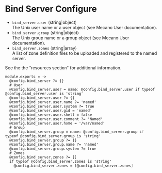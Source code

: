 
# Bind Server Configure

*   `bind_server.user` (string|object)   
    The Unix user name or a user object (see Mecano User documentation).   
*   `bind_server.group` (string|object)   
    The Unix group name or a group object (see Mecano User documentation).   
*   `bind_server.zones` (string|array)   
    A list of zone definition files to be uploaded and registered to the named
    server.   

See the the "resources section" for additional information.

    module.exports = ->
      @config.bind_server ?= {}
      # User
      @config.bind_server.user = name: @config.bind_server.user if typeof @config.bind_server.user is 'string'
      @config.bind_server.user ?= {}
      @config.bind_server.user.name ?= 'named'
      @config.bind_server.user.system ?= true
      @config.bind_server.user.gid = 'named'
      @config.bind_server.user.shell = false
      @config.bind_server.user.comment ?= 'Named'
      @config.bind_server.user.home = '/var/named'
      # Group
      @config.bind_server.group = name: @config.bind_server.group if typeof @config.bind_server.group is 'string'
      @config.bind_server.group ?= {}
      @config.bind_server.group.name ?= 'named'
      @config.bind_server.group.system ?= true
      # Zones
      @config.bind_server.zones ?= []
      if typeof @config.bind_server.zones is 'string'
        @config.bind_server.zones = [@config.bind_server.zones]
